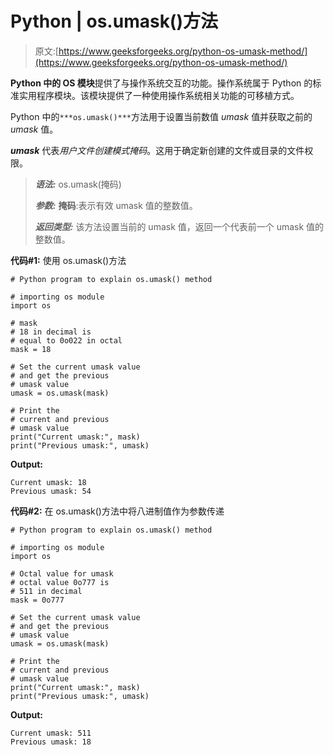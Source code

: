 # Python | os.umask()方法

> 原文:[https://www.geeksforgeeks.org/python-os-umask-method/](https://www.geeksforgeeks.org/python-os-umask-method/)

**Python 中的 OS 模块**提供了与操作系统交互的功能。操作系统属于 Python 的标准实用程序模块。该模块提供了一种使用操作系统相关功能的可移植方式。

Python 中的`***os.umask()***`方法用于设置当前数值 *umask* 值并获取之前的 *umask* 值。

***umask*** 代表*用户文件创建模式掩码*。这用于确定新创建的文件或目录的文件权限。

> ***语法:*** os.umask(掩码)
> 
> ***参数:***
> **掩码**:表示有效 umask 值的整数值。
> 
> ***返回类型:*** 该方法设置当前的 umask 值，返回一个代表前一个 umask 值的整数值。

**代码#1:** 使用 os.umask()方法

```
# Python program to explain os.umask() method 

# importing os module 
import os

# mask
# 18 in decimal is
# equal to 0o022 in octal
mask = 18

# Set the current umask value
# and get the previous
# umask value
umask = os.umask(mask)

# Print the 
# current and previous 
# umask value
print("Current umask:", mask)
print("Previous umask:", umask) 
```

**Output:**

```
Current umask: 18
Previous umask: 54

```

**代码#2:** 在 os.umask()方法中将八进制值作为参数传递

```
# Python program to explain os.umask() method 

# importing os module 
import os

# Octal value for umask
# octal value 0o777 is 
# 511 in decimal
mask = 0o777

# Set the current umask value
# and get the previous
# umask value
umask = os.umask(mask)

# Print the 
# current and previous 
# umask value
print("Current umask:", mask)
print("Previous umask:", umask) 
```

**Output:**

```
Current umask: 511
Previous umask: 18

```